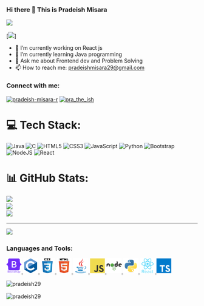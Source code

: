 
 ### Hi there 👋 This is Pradeish Misara 

![](https://komarev.com/ghpvc/?username=pradeish29&style=flat&base=537&color=brightgreen)

[![](https://visitcount.itsvg.in/api?id=pradeish29&icon=7&color=3)]
- 🔭 I’m currently working on React js
- 🌱 I’m currently learning Java programming
- 💬 Ask me about Frontend dev and Problem Solving
- 📫 How to reach me: pradeishmisara29@gmail.com
 <!--
- 
- ⚡ Fun fact: ...
👯 I’m looking to collaborate on ...
- 🤔 I’m looking for help with ... 
-->

<h3 align="left">Connect with me:</h3>
<p align="left">
<a href="https://linkedin.com/in/pradeish-misara-r" target="blank"><img align="center" src="https://raw.githubusercontent.com/rahuldkjain/github-profile-readme-generator/master/src/images/icons/Social/linked-in-alt.svg" alt="pradeish-misara-r" height="30" width="40" /></a>
<a href="https://instagram.com/pra_the_ish" target="blank"><img align="center" src="https://raw.githubusercontent.com/rahuldkjain/github-profile-readme-generator/master/src/images/icons/Social/instagram.svg" alt="pra_the_ish" height="30" width="40" /></a>
</p>


# 💻 Tech Stack:
![Java](https://img.shields.io/badge/java-%23ED8B00.svg?style=flat-square&logo=openjdk&logoColor=white) ![C](https://img.shields.io/badge/c-%2300599C.svg?style=flat-square&logo=c&logoColor=white) ![HTML5](https://img.shields.io/badge/html5-%23E34F26.svg?style=flat-square&logo=html5&logoColor=white) ![CSS3](https://img.shields.io/badge/css3-%231572B6.svg?style=flat-square&logo=css3&logoColor=white) ![JavaScript](https://img.shields.io/badge/javascript-%23323330.svg?style=flat-square&logo=javascript&logoColor=%23F7DF1E) ![Python](https://img.shields.io/badge/python-3670A0?style=flat-square&logo=python&logoColor=ffdd54) ![Bootstrap](https://img.shields.io/badge/bootstrap-%238511FA.svg?style=flat-square&logo=bootstrap&logoColor=white) ![NodeJS](https://img.shields.io/badge/node.js-6DA55F?style=flat-square&logo=node.js&logoColor=white) ![React](https://img.shields.io/badge/react-%2320232a.svg?style=flat-square&logo=react&logoColor=%2361DAFB)
# 📊 GitHub Stats:
![](https://github-readme-stats.vercel.app/api?username=pradeish29&theme=gotham&hide_border=false&include_all_commits=false&count_private=false)<br/>
![](https://github-readme-streak-stats.herokuapp.com/?user=pradeish29&theme=gotham&hide_border=false)<br/>
![](https://github-readme-stats.vercel.app/api/top-langs/?username=pradeish29&theme=gotham&hide_border=false&include_all_commits=false&count_private=false&layout=compact)

---
[![](https://visitcount.itsvg.in/api?id=pradeish29&icon=7&color=3)](https://visitcount.itsvg.in)

<!-- Proudly created with GPRM ( https://gprm.itsvg.in ) -->

<h3 align="left">Languages and Tools:</h3>
<p align="left"> <a href="https://getbootstrap.com" target="_blank" rel="noreferrer"> <img src="https://raw.githubusercontent.com/devicons/devicon/master/icons/bootstrap/bootstrap-plain-wordmark.svg" alt="bootstrap" width="40" height="40"/> </a> <a href="https://www.cprogramming.com/" target="_blank" rel="noreferrer"> <img src="https://raw.githubusercontent.com/devicons/devicon/master/icons/c/c-original.svg" alt="c" width="40" height="40"/> </a> <a href="https://www.w3schools.com/css/" target="_blank" rel="noreferrer"> <img src="https://raw.githubusercontent.com/devicons/devicon/master/icons/css3/css3-original-wordmark.svg" alt="css3" width="40" height="40"/> </a> <a href="https://www.w3.org/html/" target="_blank" rel="noreferrer"> <img src="https://raw.githubusercontent.com/devicons/devicon/master/icons/html5/html5-original-wordmark.svg" alt="html5" width="40" height="40"/> </a> <a href="https://www.java.com" target="_blank" rel="noreferrer"> <img src="https://raw.githubusercontent.com/devicons/devicon/master/icons/java/java-original.svg" alt="java" width="40" height="40"/> </a> <a href="https://developer.mozilla.org/en-US/docs/Web/JavaScript" target="_blank" rel="noreferrer"> <img src="https://raw.githubusercontent.com/devicons/devicon/master/icons/javascript/javascript-original.svg" alt="javascript" width="40" height="40"/> </a> <a href="https://nodejs.org" target="_blank" rel="noreferrer"> <img src="https://raw.githubusercontent.com/devicons/devicon/master/icons/nodejs/nodejs-original-wordmark.svg" alt="nodejs" width="40" height="40"/> </a> <a href="https://www.python.org" target="_blank" rel="noreferrer"> <img src="https://raw.githubusercontent.com/devicons/devicon/master/icons/python/python-original.svg" alt="python" width="40" height="40"/> </a> <a href="https://reactjs.org/" target="_blank" rel="noreferrer"> <img src="https://raw.githubusercontent.com/devicons/devicon/master/icons/react/react-original-wordmark.svg" alt="react" width="40" height="40"/> </a> <a href="https://www.typescriptlang.org/" target="_blank" rel="noreferrer"> <img src="https://raw.githubusercontent.com/devicons/devicon/master/icons/typescript/typescript-original.svg" alt="typescript" width="40" height="40"/> </a> </p>

<p><img align="center" src="https://github-readme-stats.vercel.app/api/top-langs?username=pradeish29&show_icons=true&locale=en&layout=compact" alt="pradeish29" /></p>

<p><img align="center" src="https://github-readme-streak-stats.herokuapp.com/?user=pradeish29&" alt="pradeish29" /></p>
